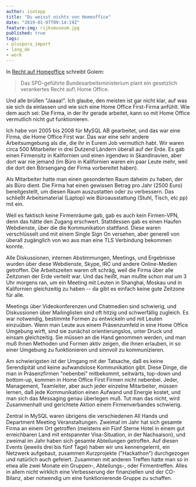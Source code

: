 ```yaml
---
author: isotopp
title: "Du weisst nichts von Homeoffice"
date: "2019-01-07T09:14:19Z"
feature-img: rijksmuseum.jpg
published: true
tags:
- pluspora_import
- lang_de
- work
---
```


In [Recht auf Homeoffice](https://www.golem.de/news/spd-arbeitsministerium-will-recht-auf-homeoffice-per-gesetz-1901-138520.html) schreibt Golem:

> Das SPD-geführte Bundesarbeitsministerium plant ein gesetzlich verankertes Recht auf\ Home Office.

Und alle brüllen "Jaaaa!".
Ich glaube, den meisten ist gar nicht klar, auf was sie sich da einlassen und wie sich eine Home Office First-Firma anfühlt.
Wie dem auch sei:
Die Firma, in der Ihr gerade arbeitet, kann so mit Home Office vermutlich nicht gut funktionieren.

Ich habe von 2005 bis 2008 für MySQL AB gearbeitet, und das war eine Firma, die Home Office First war.
Das war eine sehr andere Arbeitsumgebung als die, die ihr in Eurem Job vermutlich habt.
Wir waren circa 500 Mitarbeiter in drei Dutzend Ländern überall auf der Erde.
Es gab einen Firmensitz in Kalifornien und einen irgendwo in Skandinavien, aber dort war nie jemand (im Büro in Kalifornien waren ein paar Leute mehr, weil die dort den Börsengang der Firma vorbereitet haben).

Als Mitarbeiter hatte man einen gesonderten Raum daheim zu haben, der als Büro dient.
Die Firma hat einen gewissen Betrag pro Jahr (2500 Euro) bereitgestellt, um diesen Raum auszustatten oder zu verbessern.
Das schließt Arbeitsmaterial (Laptop) wie Büroausstattung (Stuhl, Tisch, etc pp) mit ein.

Weil es faktisch keine Firmenräume gab, gab es auch kein Firmen-VPN, denn das hätte den Zugang erschwert.
Stattdessen gab es einen Haufen Webdienste, über die die Kommunikation stattfand.
Diese waren verschlüsselt und mit einem Single Sign On versehen, aber generell von überall zugänglich von wo aus man eine TLS Verbindung bekommen konnte.

Alle Diskussionen, internen Abstimmungen, Meetings, und Ergebnisse wurden über diese Webdienste, Skype, IRC und andere Online-Medien getroffen.
Die Arbeitszeiten waren oft schräg, weil die Firma über alle Zeitzonen der Erde verteilt war.
Und das heißt, man mußte schon mal um 3 Uhr morgens ran, um ein Meeting mit Leuten in Shanghai, Moskau und in Kalifornien gleichzeitig zu haben -- da gibt es einfach keine gute Zeitzone für alle.

Meetings über Videokonferenzen und Chatmedien sind schwierig, und Diskussionen über Mailinglisten sind oft hitzig und schwerfällig zugleich.
Es war notwendig, bestimmte Formen zu entwickeln und mit Leuten einzuüben.
Wenn man Leute aus einem Präsenzumfeld in eine Home Office Umgebung wirft, sind sie zunächst orientierungslos, unter Druck und einsam gleichzeitig.
Sie müssen an die Hand genommen werden, und man muß Ihnen Methoden und Formen aktiv zeigen, die ihnen erlauben, in so einer Umgebung zu funktionieren und sinnvoll zu kommunizieren.

Am schwierigsten ist der Umgang mit der Tatsache, daß es keine Serendipität und keine aufwandslose Kommunikation gibt.
Diese Dinge, die man in Präsenzfirmen "nebenbei" mitbekommt, seitwärts, top-down und bottom-up, kommen in Home Office First Firmen nicht nebenbei.
Jeder, Management, Teamleiter, aber auch jeder einzelne Mitarbeiter, müssen lernen, daß jede Kommunikation einen Aufwand und Energie kostet, und man sich das Messaging genau überlegen muß.
Tut man das nicht, wird Zusammenhalt und gerichtete Aktion einem Firmenverbandes schwierig.

Zentral in MySQL waren übrigens die verschiedenen All Hands und Department Meeting Veranstaltungen.
Zweimal im Jahr hat sich gesamte Firma an einem Ort getroffen (meistens ein Fünf Sterne Hotel in einem gut erreichbaren Land mit entspannter Visa-Situation, in der Nachsaison), und zweimal im Jahr haben sich gesamte Abteilungen getroffen.
Auf diesen Events (jeweils drei bis fünf Tage) haben wir uns kennengelernt, ein Netzwerk aufgebaut, zusammen Kurzprojekte ("Hackathon") durchgezogen und natürlich auch gefeiert.
Zusammen mit anderen Treffen hatte man so in etwa alle zwei Monate ein Gruppen-, Abteilungs-, oder Firmentreffen.
Alles in allem nicht wirklich eine Verbesserung der finanziellen und der CO-Bilanz, aber notwendig um eine funktionierende Gruppe zu schaffen.
